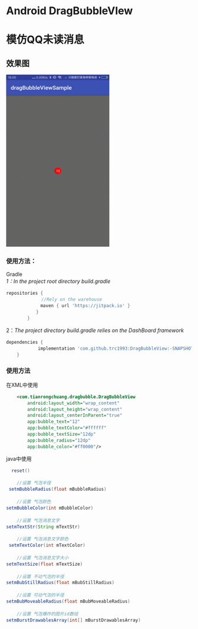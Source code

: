 # Android DragBubbleVIew 

# 模仿QQ未读消息

## 效果图

<img src="source/dragbubbleview.gif" width="280" height="466"/>

### 使用方法：

Gradle</br>
*1：In the project root directory build.gradle*</br>
```groovy
repositories {
          　　//Rely on the warehouse
        　　　maven { url 'https://jitpack.io' }
        　　}
        }
```
    	


2：*The project directory build.gradle relies on the DashBoard framework*
```groovy
dependencies {
	        implementation 'com.github.trc1993:DragBubbleView:-SNAPSHOT'
	}
```
### 使用方法
在XML中使用

```xml
    <com.tianrongchuang.dragbubble.DragBubbleView
        android:layout_width="wrap_content"
        android:layout_height="wrap_content"
        android:layout_centerInParent="true"
        app:bubble_text="12"
        app:bubble_textColor="#ffffff"
        app:bubble_textSize="12dp"
        app:bubble_radius="12dp"
        app:bubble_color="#ff0000"/>
```
java中使用

```java
  reset()

    //设置 气泡半径
 setmBubbleRadius(float mBubbleRadius) 
 
    //设置 气泡颜色
setmBubbleColor(int mBubbleColor) 

    //设置 气泡消息文字
setmTextStr(String mTextStr)

    //设置 气泡消息文字颜色
 setmTextColor(int mTextColor)
 
    //设置 气泡消息文字大小
setmTextSize(float mTextSize) 

    //设置 不动气泡的半径
setmBubStillRadius(float mBubStillRadius) 

    //设置 可动气泡的半径
setmBubMoveableRadius(float mBubMoveableRadius)

    //设置 气泡爆炸的图片id数组
setmBurstDrawablesArray(int[] mBurstDrawablesArray) 
```
